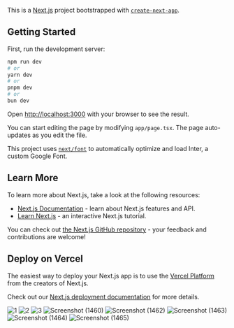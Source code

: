 This is a [Next.js](https://nextjs.org/) project bootstrapped with [`create-next-app`](https://github.com/vercel/next.js/tree/canary/packages/create-next-app).

## Getting Started

First, run the development server:

```bash
npm run dev
# or
yarn dev
# or
pnpm dev
# or
bun dev
```

Open [http://localhost:3000](http://localhost:3000) with your browser to see the result.

You can start editing the page by modifying `app/page.tsx`. The page auto-updates as you edit the file.

This project uses [`next/font`](https://nextjs.org/docs/basic-features/font-optimization) to automatically optimize and load Inter, a custom Google Font.

## Learn More

To learn more about Next.js, take a look at the following resources:

- [Next.js Documentation](https://nextjs.org/docs) - learn about Next.js features and API.
- [Learn Next.js](https://nextjs.org/learn) - an interactive Next.js tutorial.

You can check out [the Next.js GitHub repository](https://github.com/vercel/next.js/) - your feedback and contributions are welcome!

## Deploy on Vercel

The easiest way to deploy your Next.js app is to use the [Vercel Platform](https://vercel.com/new?utm_medium=default-template&filter=next.js&utm_source=create-next-app&utm_campaign=create-next-app-readme) from the creators of Next.js.

Check out our [Next.js deployment documentation](https://nextjs.org/docs/deployment) for more details.




![1](https://github.com/user-attachments/assets/04b3b289-93e2-4305-86fa-9ad7e8bdcd65)
![2](https://github.com/user-attachments/assets/5e3093c9-fd8e-450a-a281-6ed49e975636)
![3](https://github.com/user-attachments/assets/7cda998e-ac00-4d25-9844-75d087401e6b)
![Screenshot (1460)](https://github.com/user-attachments/assets/424841db-617a-431b-826b-a96d3a3bca4e)
![Screenshot (1462)](https://github.com/user-attachments/assets/4478c230-cfee-44ee-9cd0-a3273b33ecce)
![Screenshot (1463)](https://github.com/user-attachments/assets/423d1b7a-b666-42fc-9cfb-8837d7a7558f)
![Screenshot (1464)](https://github.com/user-attachments/assets/c9f26b4b-47a1-4e19-929b-7ce973553342)
![Screenshot (1465)](https://github.com/user-attachments/assets/97845336-a37a-486b-b03b-bea07d6394f6)

